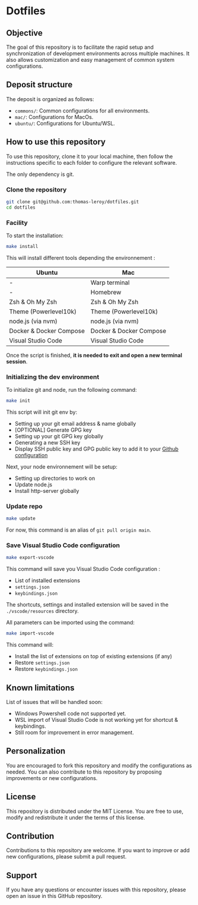 # Dotfiles

## Objective

The goal of this repository is to facilitate the rapid setup and synchronization of development environments across multiple machines. It also allows customization and easy management of common system configurations.

## Deposit structure

The deposit is organized as follows:

- `commons/`: Common configurations for all environments.
- `mac/`: Configurations for MacOs.
- `ubuntu/`: Configurations for Ubuntu/WSL.

## How to use this repository

To use this repository, clone it to your local machine, then follow the instructions specific to each folder to configure the relevant software.

The only dependency is git.

### Clone the repository

```bash
git clone git@github.com:thomas-leroy/dotfiles.git
cd dotfiles
```

### Facility

To start the installation:

```bash
make install
```

This will install different tools depending the environnement :

| Ubuntu                  | Mac                     |
|-------------------------|-------------------------|
| -                       | Warp terminal           |
| -                       | Homebrew                |
| Zsh & Oh My Zsh         | Zsh & Oh My Zsh         |
| Theme (Powerlevel10k)   | Theme (Powerlevel10k)   |
| node.js (via nvm)       | node.js (via nvm)       |
| Docker & Docker Compose | Docker & Docker Compose |
| Visual Studio Code      | Visual Studio Code      |

Once the script is finished, **it is needed to exit and open a new terminal session**.

### Initializing the dev environment

To initialize git and node, run the following command:

```bash
make init
```

This script will init git env by:

- Setting up your git email address & name globally
- [OPTIONAL] Generate GPG key
- Setting up your git GPG key globally
- Generating a new SSH key
- Display SSH public key and GPG public key to add it to your [Github configuration](https://github.com/settings/keys)

Next, your node environnement will be setup:

- Setting up directories to work on
- Update node.js
- Install http-server globally

### Update repo

```bash
make update
```

For now, this command is an alias of `git pull origin main`.

### Save Visual Studio Code configuration

```bash
make export-vscode
```

This command will save you Visual Studio Code configuration :

- List of installed extensions
- `settings.json`
- `keybindings.json`

The shortcuts, settings and installed extension will be saved in the `./vscode/resources` directory.

All parameters can be imported using the command:

```bash
make import-vscode
```

This command will:

- Install the list of extensions on top of existing extensions (if any)
- Restore `settings.json`
- Restore `keybindings.json`

## Known limitations

List of issues that will be handled soon:

- Windows Powershell code not supported yet.
- WSL import of Visual Studio Code is not working yet for shortcut & keybindings.
- Still room for improvement in error management.

## Personalization

You are encouraged to fork this repository and modify the configurations as needed. You can also contribute to this repository by proposing improvements or new configurations.

## License

This repository is distributed under the MIT License. You are free to use, modify and redistribute it under the terms of this license.

## Contribution

Contributions to this repository are welcome. If you want to improve or add new configurations, please submit a pull request.

## Support

If you have any questions or encounter issues with this repository, please open an issue in this GitHub repository.
